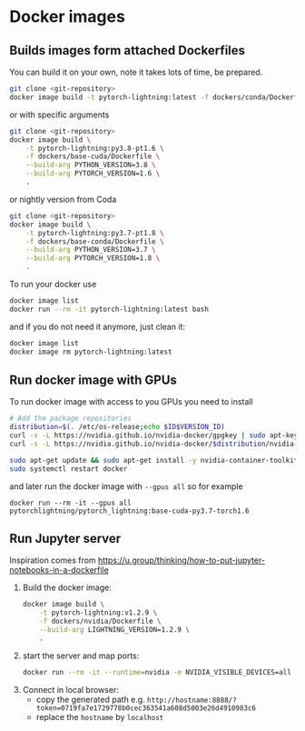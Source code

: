 # Docker images

## Builds images form attached Dockerfiles

You can build it on your own, note it takes lots of time, be prepared.

```bash
git clone <git-repository>
docker image build -t pytorch-lightning:latest -f dockers/conda/Dockerfile .
```

or with specific arguments

```bash
git clone <git-repository>
docker image build \
    -t pytorch-lightning:py3.8-pt1.6 \
    -f dockers/base-cuda/Dockerfile \
    --build-arg PYTHON_VERSION=3.8 \
    --build-arg PYTORCH_VERSION=1.6 \
    .
```
or nightly version from Coda
```bash
git clone <git-repository>
docker image build \
    -t pytorch-lightning:py3.7-pt1.8 \
    -f dockers/base-conda/Dockerfile \
    --build-arg PYTHON_VERSION=3.7 \
    --build-arg PYTORCH_VERSION=1.8 \
    .
```

To run your docker use

```bash
docker image list
docker run --rm -it pytorch-lightning:latest bash
```

and if you do not need it anymore, just clean it:

```bash
docker image list
docker image rm pytorch-lightning:latest
```

## Run docker image with GPUs

To run docker image with access to you GPUs you need to install
```bash
# Add the package repositories
distribution=$(. /etc/os-release;echo $ID$VERSION_ID)
curl -s -L https://nvidia.github.io/nvidia-docker/gpgkey | sudo apt-key add -
curl -s -L https://nvidia.github.io/nvidia-docker/$distribution/nvidia-docker.list | sudo tee /etc/apt/sources.list.d/nvidia-docker.list

sudo apt-get update && sudo apt-get install -y nvidia-container-toolkit
sudo systemctl restart docker
```

and later run the docker image with `--gpus all` so for example

```
docker run --rm -it --gpus all pytorchlightning/pytorch_lightning:base-cuda-py3.7-torch1.6
```

## Run Jupyter server

Inspiration comes from https://u.group/thinking/how-to-put-jupyter-notebooks-in-a-dockerfile

1. Build the docker image:
    ```bash
    docker image build \
        -t pytorch-lightning:v1.2.9 \
        -f dockers/nvidia/Dockerfile \
        --build-arg LIGHTNING_VERSION=1.2.9 \
        .
    ```
2. start the server and map ports:
    ```bash
    docker run --rm -it --runtime=nvidia -e NVIDIA_VISIBLE_DEVICES=all -p 8888:8888 pytorch-lightning:v1.2.9
    ```
3. Connect in local browser:
    - copy the generated path e.g. `http://hostname:8888/?token=0719fa7e1729778b0cec363541a608d5003e26d4910983c6`
    - replace the `hostname` by `localhost`
